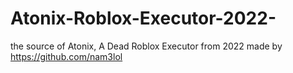 # Atonix-Roblox-Executor-2022-
the source of Atonix, A Dead Roblox Executor from 2022
made by https://github.com/nam3lol
